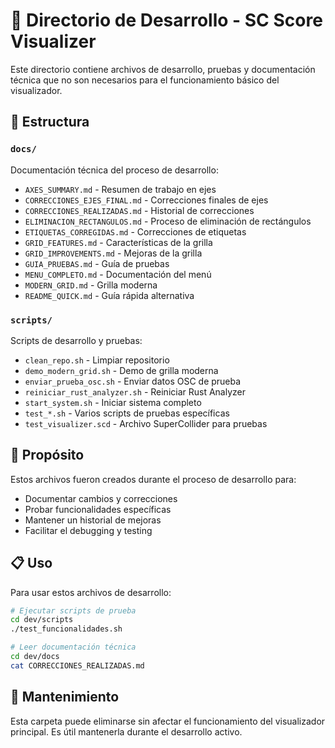 # 🔧 Directorio de Desarrollo - SC Score Visualizer

Este directorio contiene archivos de desarrollo, pruebas y documentación técnica que no son necesarios para el funcionamiento básico del visualizador.

## 📁 Estructura

### `docs/`
Documentación técnica del proceso de desarrollo:
- `AXES_SUMMARY.md` - Resumen de trabajo en ejes
- `CORRECCIONES_EJES_FINAL.md` - Correcciones finales de ejes
- `CORRECCIONES_REALIZADAS.md` - Historial de correcciones
- `ELIMINACION_RECTANGULOS.md` - Proceso de eliminación de rectángulos
- `ETIQUETAS_CORREGIDAS.md` - Correcciones de etiquetas
- `GRID_FEATURES.md` - Características de la grilla
- `GRID_IMPROVEMENTS.md` - Mejoras de la grilla
- `GUIA_PRUEBAS.md` - Guía de pruebas
- `MENU_COMPLETO.md` - Documentación del menú
- `MODERN_GRID.md` - Grilla moderna
- `README_QUICK.md` - Guía rápida alternativa

### `scripts/`
Scripts de desarrollo y pruebas:
- `clean_repo.sh` - Limpiar repositorio
- `demo_modern_grid.sh` - Demo de grilla moderna
- `enviar_prueba_osc.sh` - Enviar datos OSC de prueba
- `reiniciar_rust_analyzer.sh` - Reiniciar Rust Analyzer
- `start_system.sh` - Iniciar sistema completo
- `test_*.sh` - Varios scripts de pruebas específicas
- `test_visualizer.scd` - Archivo SuperCollider para pruebas

## 🎯 Propósito

Estos archivos fueron creados durante el proceso de desarrollo para:
- Documentar cambios y correcciones
- Probar funcionalidades específicas
- Mantener un historial de mejoras
- Facilitar el debugging y testing

## 📋 Uso

Para usar estos archivos de desarrollo:

```bash
# Ejecutar scripts de prueba
cd dev/scripts
./test_funcionalidades.sh

# Leer documentación técnica
cd dev/docs
cat CORRECCIONES_REALIZADAS.md
```

## 🧹 Mantenimiento

Esta carpeta puede eliminarse sin afectar el funcionamiento del visualizador principal. Es útil mantenerla durante el desarrollo activo.
